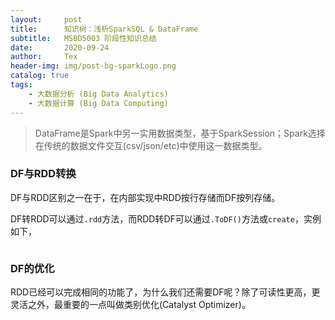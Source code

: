 ```yaml
---
layout:     post
title:      知识树：浅析SparkSQL & DataFrame
subtitle:   MSBD5003 阶段性知识总结
date:       2020-09-24
author:     Tex
header-img: img/post-bg-sparkLogo.png
catalog: true
tags:
    - 大数据分析 (Big Data Analytics)
    - 大数据计算 (Big Data Computing)
---
```


> DataFrame是Spark中另一实用数据类型，基于SparkSession；Spark选择在传统的数据文件交互(csv/json/etc)中使用这一数据类型。

### DF与RDD转换

DF与RDD区别之一在于，在内部实现中RDD按行存储而DF按列存储。

DF转RDD可以通过`.rdd`方法，而RDD转DF可以通过`.ToDF()`方法或`create`，实例如下，

```python

```

### DF的优化

RDD已经可以完成相同的功能了，为什么我们还需要DF呢？除了可读性更高，更灵活之外，最重要的一点叫做类别优化(Catalyst Optimizer)。



